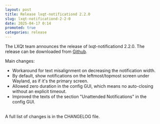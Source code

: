 ```yaml
---
layout: post
title: Release lxqt-notificationd 2.2.0
slug: lxqt-notificationd-2-2-0
date: 2025-04-17 0:14
promoted: true
categories: release
---
```


The LXQt team announces the release of lxqt-notificationd 2.2.0.
The release can be downloaded from [Github](https://github.com/lxqt/lxqt-notificationd/releases).

Main changes:

 * Workaround for text misalignment on decreasing the notification width.
 * By default, show notifications on the leftmost/topmost screen under Wayland, as if it's the primary screen.
 * Allowed zero duration in the config GUI, which means no auto-closing without an explicit timeout.
 * Improved the texts of the section "Unattended Notifications" in the config GUI.



<br/>
A full list of changes is in the CHANGELOG file.
<br/>
